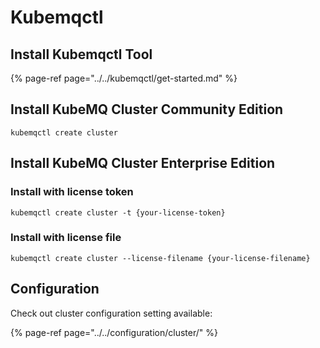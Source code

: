 # Kubemqctl

## Install Kubemqctl Tool

{% page-ref page="../../kubemqctl/get-started.md" %}

## Install KubeMQ Cluster Community Edition

```text
kubemqctl create cluster
```

## Install KubeMQ Cluster Enterprise Edition

### Install with license token

```text
kubemqctl create cluster -t {your-license-token}
```

### Install with license file

```text
kubemqctl create cluster --license-filename {your-license-filename}
```

## Configuration

Check out cluster configuration setting available:

{% page-ref page="../../configuration/cluster/" %}



